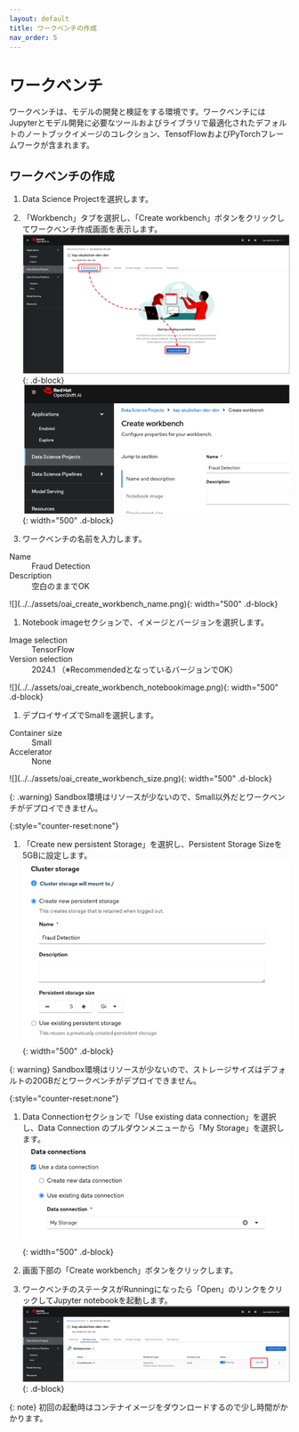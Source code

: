 ```yaml
---
layout: default
title: ワークベンチの作成
nav_order: 5
---
```



# ワークベンチ

ワークベンチは、モデルの開発と検証をする環境です。ワークベンチにはJupyterとモデル開発に必要なツールおよびライブラリで最適化されたデフォルトのノートブックイメージのコレクション、TensofFlowおよびPyTorchフレームワークが含まれます。

## ワークベンチの作成

1. Data Science Projectを選択します。

1. 「Workbench」タブを選択し、「Create workbench」ボタンをクリックしてワークベンチ作成画面を表示します。
![](../../assets/oai_create_workbench.png){: .d-block}
![](../../assets/oai_create_workbench2.png){: width="500" .d-block}

1. ワークベンチの名前を入力します。
<dl>
  <dt>Name</dt><dd>Fraud Detection</dd>
  <dt>Description</dt><dd>空白のままでOK</dd>
</dl>
![](../../assets/oai_create_workbench_name.png){: width="500" .d-block}

1. Notebook imageセクションで、イメージとバージョンを選択します。
<dl>
  <dt>Image selection</dt><dd>TensorFlow</dd>
  <dt>Version selection</dt><dd>2024.1 （※RecommendedとなっているバージョンでOK）</dd>
</dl>
![](../../assets/oai_create_workbench_notebookimage.png){: width="500" .d-block}

1. デプロイサイズでSmallを選択します。
<dl>
  <dt>Container size</dt><dd>Small</dd>
  <dt>Accelerator</dt><dd>None</dd>
</dl>
![](../../assets/oai_create_workbench_size.png){: width="500" .d-block}

{: .warning}
Sandbox環境はリソースが少ないので、Small以外だとワークベンチがデプロイできません。

{:style="counter-reset:none"}
1. 「Create new persistent Storage」を選択し、Persistent Storage Sizeを5GBに設定します。
![](../../assets/oai_create_workbench_storage.png){: width="500" .d-block}

{: warning}
Sandbox環境はリソースが少ないので、ストレージサイズはデフォルトの20GBだとワークベンチがデプロイできません。

{:style="counter-reset:none"}
1. Data Connectionセクションで「Use existing data connection」を選択し、Data Connection のプルダウンメニューから「My Storage」を選択します。
![](../../assets/oai_create_workbench_dataconnection.png){: width="500" .d-block}

1. 画面下部の「Create workbench」ボタンをクリックします。

1. ワークベンチのステータスがRunningになったら「Open」のリンクをクリックしてJupyter notebookを起動します。
![](../../assets/oai_create_workbench_open.png){: .d-block}

{: note}
初回の起動時はコンテナイメージをダウンロードするので少し時間がかかります。